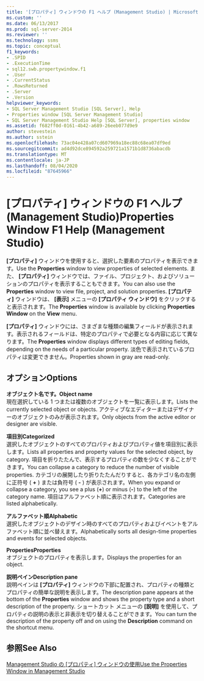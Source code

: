 ```yaml
---
title: '[プロパティ] ウィンドウの F1 ヘルプ (Management Studio) | Microsoft Docs'
ms.custom: ''
ms.date: 06/13/2017
ms.prod: sql-server-2014
ms.reviewer: ''
ms.technology: ssms
ms.topic: conceptual
f1_keywords:
- .SPID
- .ExecutionTime
- sql12.swb.propertywindow.f1
- .User
- .CurrentStatus
- .RowsReturned
- .Server
- .Version
helpviewer_keywords:
- SQL Server Management Studio [SQL Server], Help
- Properties window [SQL Server Management Studio]
- SQL Server Management Studio Help [SQL Server], properties window
ms.assetid: f682ff0d-0161-4b42-a689-26eeb077d9e9
author: stevestein
ms.author: sstein
ms.openlocfilehash: 73ac04e428a07cd607969a18ec88c68ea07df9ed
ms.sourcegitcommit: ad4d92dce894592a259721a1571b1d8736abacdb
ms.translationtype: MT
ms.contentlocale: ja-JP
ms.lasthandoff: 08/04/2020
ms.locfileid: "87645966"
---
```

# <a name="properties-window-f1-help-management-studio"></a><span data-ttu-id="30e63-102">[プロパティ] ウィンドウの F1 ヘルプ (Management Studio)</span><span class="sxs-lookup"><span data-stu-id="30e63-102">Properties Window F1 Help (Management Studio)</span></span>
  <span data-ttu-id="30e63-103">**[プロパティ]** ウィンドウを使用すると、選択した要素のプロパティを表示できます。</span><span class="sxs-lookup"><span data-stu-id="30e63-103">Use the **Properties** window to view properties of selected elements.</span></span> <span data-ttu-id="30e63-104">また、 **[プロパティ]** ウィンドウでは、ファイル、プロジェクト、およびソリューションのプロパティを表示することもできます。</span><span class="sxs-lookup"><span data-stu-id="30e63-104">You can also use the **Properties** window to view file, project, and solution properties.</span></span> <span data-ttu-id="30e63-105">**[プロパティ]** ウィンドウは、 **[表示]** メニューの **[プロパティ ウィンドウ]** をクリックすると表示されます。</span><span class="sxs-lookup"><span data-stu-id="30e63-105">The **Properties** window is available by clicking **Properties Window** on the **View** menu.</span></span>  
  
 <span data-ttu-id="30e63-106">**[プロパティ]** ウィンドウには、さまざまな種類の編集フィールドが表示されます。表示されるフィールドは、特定のプロパティで必要となる内容に応じて異なります。</span><span class="sxs-lookup"><span data-stu-id="30e63-106">The **Properties** window displays different types of editing fields, depending on the needs of a particular property.</span></span> <span data-ttu-id="30e63-107">淡色で表示されているプロパティは変更できません。</span><span class="sxs-lookup"><span data-stu-id="30e63-107">Properties shown in gray are read-only.</span></span>  
  
## <a name="options"></a><span data-ttu-id="30e63-108">オプション</span><span class="sxs-lookup"><span data-stu-id="30e63-108">Options</span></span>  
 <span data-ttu-id="30e63-109">**オブジェクト名です。**</span><span class="sxs-lookup"><span data-stu-id="30e63-109">**Object name**</span></span>  
 <span data-ttu-id="30e63-110">現在選択している 1 つまたは複数のオブジェクトを一覧に表示します。</span><span class="sxs-lookup"><span data-stu-id="30e63-110">Lists the currently selected object or objects.</span></span> <span data-ttu-id="30e63-111">アクティブなエディターまたはデザイナーのオブジェクトのみが表示されます。</span><span class="sxs-lookup"><span data-stu-id="30e63-111">Only objects from the active editor or designer are visible.</span></span>  
  
 <span data-ttu-id="30e63-112">**項目別**</span><span class="sxs-lookup"><span data-stu-id="30e63-112">**Categorized**</span></span>  
 <span data-ttu-id="30e63-113">選択したオブジェクトのすべてのプロパティおよびプロパティ値を項目別に表示します。</span><span class="sxs-lookup"><span data-stu-id="30e63-113">Lists all properties and property values for the selected object, by category.</span></span> <span data-ttu-id="30e63-114">項目を折りたたんで、表示するプロパティの数を少なくすることができます。</span><span class="sxs-lookup"><span data-stu-id="30e63-114">You can collapse a category to reduce the number of visible properties.</span></span> <span data-ttu-id="30e63-115">カテゴリの展開したり折りたたんだりすると、各カテゴリ名の左側に正符号 ( **+** ) または負符号 ( **-** ) が表示されます。</span><span class="sxs-lookup"><span data-stu-id="30e63-115">When you expand or collapse a category, you see a plus (**+**) or minus (**-**) to the left of the category name.</span></span> <span data-ttu-id="30e63-116">項目はアルファベット順に表示されます。</span><span class="sxs-lookup"><span data-stu-id="30e63-116">Categories are listed alphabetically.</span></span>  
  
 <span data-ttu-id="30e63-117">**アルファベット順**</span><span class="sxs-lookup"><span data-stu-id="30e63-117">**Alphabetic**</span></span>  
 <span data-ttu-id="30e63-118">選択したオブジェクトのデザイン時のすべてのプロパティおよびイベントをアルファベット順に並べ替えます。</span><span class="sxs-lookup"><span data-stu-id="30e63-118">Alphabetically sorts all design-time properties and events for selected objects.</span></span>  
  
 <span data-ttu-id="30e63-119">**Properties**</span><span class="sxs-lookup"><span data-stu-id="30e63-119">**Properties**</span></span>  
 <span data-ttu-id="30e63-120">オブジェクトのプロパティを表示します。</span><span class="sxs-lookup"><span data-stu-id="30e63-120">Displays the properties for an object.</span></span>  
  
 <span data-ttu-id="30e63-121">**説明ペイン**</span><span class="sxs-lookup"><span data-stu-id="30e63-121">**Description pane**</span></span>  
 <span data-ttu-id="30e63-122">説明ペインは **[プロパティ]** ウィンドウの下部に配置され、プロパティの種類とプロパティの簡単な説明を表示します。</span><span class="sxs-lookup"><span data-stu-id="30e63-122">The description pane appears at the bottom of the **Properties** window and shows the property type and a short description of the property.</span></span> <span data-ttu-id="30e63-123">ショートカット メニューの **[説明]** を使用して、プロパティの説明の表示と非表示を切り替えることができます。</span><span class="sxs-lookup"><span data-stu-id="30e63-123">You can turn the description of the property off and on using the **Description** command on the shortcut menu.</span></span>  
  
## <a name="see-also"></a><span data-ttu-id="30e63-124">参照</span><span class="sxs-lookup"><span data-stu-id="30e63-124">See Also</span></span>  
 <span data-ttu-id="30e63-125">[Management Studio の [プロパティ] ウィンドウの使用](../../relational-databases/scripting/use-the-properties-window-in-management-studio.md)</span><span class="sxs-lookup"><span data-stu-id="30e63-125">[Use the Properties Window in Management Studio](../../relational-databases/scripting/use-the-properties-window-in-management-studio.md)</span></span>  
  
  
